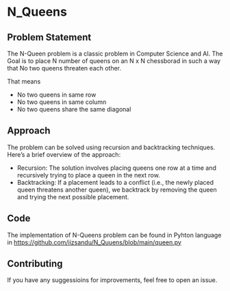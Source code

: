 # N_Queens

## Problem Statement
The N-Queen problem is a classic problem in Computer Science and AI.
The Goal is to place N number of queens on an N x N chessborad in such a way that No two queens threaten each other.

That means
* No two queens in same row
* No two queens in same column
* No two queens share the same diagonal

## Approach

The problem can be solved using recursion and backtracking techniques. Here’s a brief overview of the approach:

* Recursion: The solution involves placing queens one row at a time and recursively trying to place a queen in the next row.
* Backtracking: If a placement leads to a conflict (i.e., the newly placed queen threatens another queen), we backtrack by removing the queen and trying the next possible placement.

## Code

The implementation of N-Queens problem can be found in Pyhton language in https://github.com/iizsandu/N_Quuens/blob/main/queen.py

## Contributing

If you have any suggessioins for improvements, feel free to open an issue.
